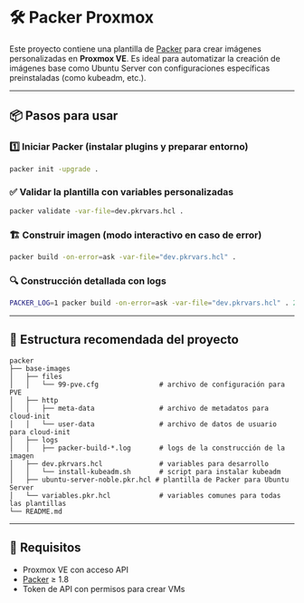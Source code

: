 # 🛠️ Packer Proxmox

Este proyecto contiene una plantilla de [Packer](https://www.packer.io/) para crear imágenes personalizadas en **Proxmox VE**. Es ideal para automatizar la creación de imágenes base como Ubuntu Server con configuraciones específicas preinstaladas (como kubeadm, etc.).

---

## 📦 Pasos para usar

### 1️⃣ Iniciar Packer (instalar plugins y preparar entorno)
```bash
packer init -upgrade .
```

### ✅ Validar la plantilla con variables personalizadas
```bash
packer validate -var-file=dev.pkrvars.hcl .
```

### 🏗️ Construir imagen (modo interactivo en caso de error)
```bash
packer build -on-error=ask -var-file="dev.pkrvars.hcl" .
```

### 🔍 Construcción detallada con logs
```bash
PACKER_LOG=1 packer build -on-error=ask -var-file="dev.pkrvars.hcl" . 2>&1 | tee logs/packer-build-$(date +"%Y-%m-%d_%H:%M:%S").log
```

---

## 📁 Estructura recomendada del proyecto

```
packer
├── base-images
│   ├── files
│   │   └── 99-pve.cfg               # archivo de configuración para PVE
│   ├── http
│   │   ├── meta-data                # archivo de metadatos para cloud-init
│   │   └── user-data                # archivo de datos de usuario para cloud-init
│   ├── logs
│   │   ├── packer-build-*.log       # logs de la construcción de la imagen
│   ├── dev.pkrvars.hcl              # variables para desarrollo
│   │   └── install-kubeadm.sh       # script para instalar kubeadm
│   ├── ubuntu-server-noble.pkr.hcl # plantilla de Packer para Ubuntu Server
│   └── variables.pkr.hcl            # variables comunes para todas las plantillas
└── README.md
```

---

## 🚀 Requisitos

- Proxmox VE con acceso API
- [Packer](https://developer.hashicorp.com/packer) ≥ 1.8
- Token de API con permisos para crear VMs
